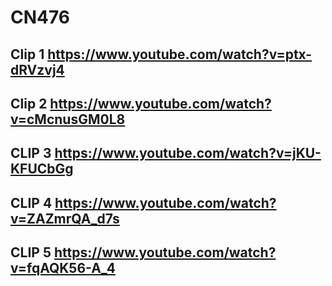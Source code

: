 # CN476

## Clip 1 https://www.youtube.com/watch?v=ptx-dRVzvj4
## Clip 2 https://www.youtube.com/watch?v=cMcnusGM0L8
## CLIP 3 https://www.youtube.com/watch?v=jKU-KFUCbGg
## CLIP 4 https://www.youtube.com/watch?v=ZAZmrQA_d7s
## CLIP 5 https://www.youtube.com/watch?v=fqAQK56-A_4
